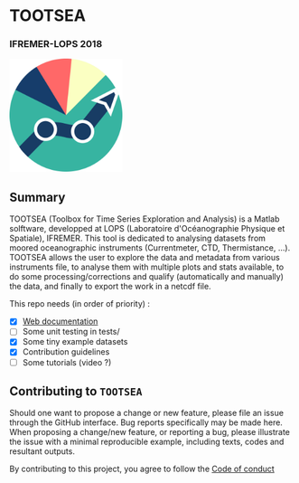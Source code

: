 # TOOTSEA
### IFREMER-LOPS 2018 

<img src="https://raw.githubusercontent.com/quai20/TOOTSEA/master/logo.png" alt="tootsea logo" width=200 height=200>

## Summary
TOOTSEA (Toolbox for Time Series Exploration and Analysis) is a Matlab solftware, developped at LOPS (Laboratoire d'Océanographie Physique et Spatiale), IFREMER. This tool is dedicated to analysing datasets from moored oceanographic instruments (Currentmeter, CTD, Thermistance, ...). TOOTSEA allows the user to explore the data and metadata from various instruments file, to analyse them with multiple plots and stats available, to do some processing/corrections and qualify (automatically and manually) the data, and finally to export the work in a netcdf file.

This repo needs (in order of priority) :
* [X] [Web documentation](https://quai20.github.io/TOOTSEA/) 
* [ ] Some unit testing in tests/  
* [X] Some tiny example datasets  
* [X] Contribution guidelines  
* [ ] Some tutorials (video ?)  

## Contributing to `TOOTSEA`

Should one want to propose a change or new feature, please file an issue through the GitHub interface. Bug reports specifically may be made here. When proposing a change/new feature, or reporting a bug, please illustrate the issue with a minimal reproducible example, including texts, codes and resultant outputs.

By contributing to this project, you agree to follow the [Code of conduct](docs/codeOfconduct.md)
